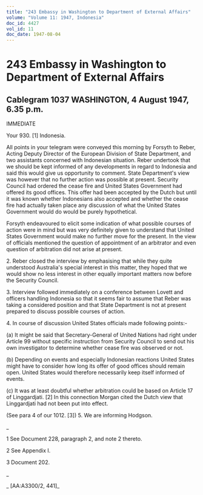 ```yaml
---
title: "243 Embassy in Washington to Department of External Affairs"
volume: "Volume 11: 1947, Indonesia"
doc_id: 4427
vol_id: 11
doc_date: 1947-08-04
---
```


# 243 Embassy in Washington to Department of External Affairs

## Cablegram 1037 WASHINGTON, 4 August 1947, 6.35 p.m.

IMMEDIATE

Your 930. [1] Indonesia.

All points in your telegram were conveyed this morning by Forsyth to Reber, Acting Deputy Director of the European Division of State Department, and two assistants concerned with Indonesian situation. Reber undertook that we should be kept informed of any developments in regard to Indonesia and said this would give us opportunity to comment. State Department's view was however that no further action was possible at present. Security Council had ordered the cease fire and United States Government had offered its good offices. This offer had been accepted by the Dutch but until it was known whether Indonesians also accepted and whether the cease fire had actually taken place any discussion of what the United States Government would do would be purely hypothetical.

Forsyth endeavoured to elicit some indication of what possible courses of action were in mind but was very definitely given to understand that United States Government would make no further move for the present. In the view of officials mentioned the question of appointment of an arbitrator and even question of arbitration did not arise at present.

2\. Reber closed the interview by emphasising that while they quite understood Australia's special interest in this matter, they hoped that we would show no less interest in other equally important matters now before the Security Council.

3\. Interview followed immediately on a conference between Lovett and officers handling Indonesia so that it seems fair to assume that Reber was taking a considered position and that State Department is not at present prepared to discuss possible courses of action.

4\. In course of discussion United States officials made following points:-

(a) It might be said that Secretary-General of United Nations had right under Article 99 without specific instruction from Security Council to send out his own investigator to determine whether cease fire was observed or not.

(b) Depending on events and especially Indonesian reactions United States might have to consider how long its offer of good offices should remain open. United States would therefore necessarily keep itself informed of events.

(c) It was at least doubtful whether arbitration could be based on Article 17 of Linggardjati. [2] In this connection Morgan cited the Dutch view that Linggardjati had not been put into effect.

(See para 4 of our 1012. [3]) 5. We are informing Hodgson.

_

1 See Document 228, paragraph 2, and note 2 thereto.

2 See Appendix I.

3 Document 202.

_

_ [AA:A3300/2, 441]_
